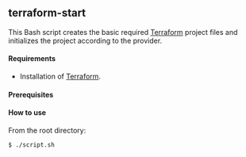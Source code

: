 ## terraform-start
This Bash script creates the basic required [Terraform](https://www.terraform.io) project files and initializes the project according to the provider.

#### Requirements
  - Installation of [Terraform](https://learn.hashicorp.com/terraform/getting-started/install.html).

#### Prerequisites

#### How to use
From the root directory:
```
$ ./script.sh
```
